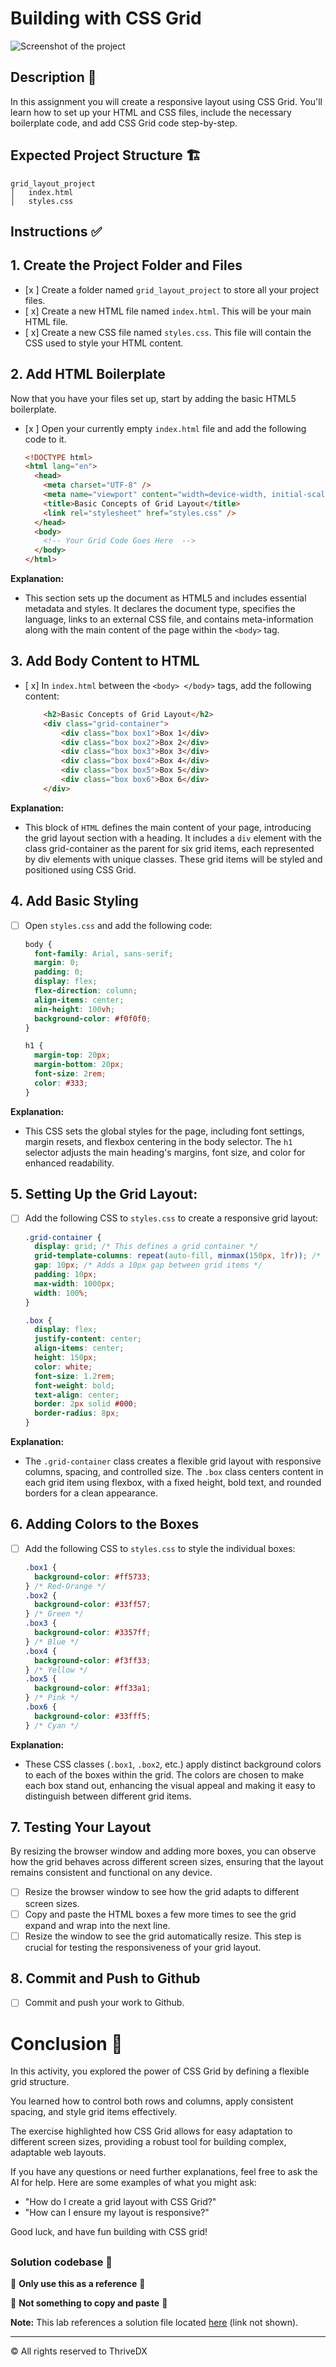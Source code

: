  # Building with CSS Grid

![Screenshot of the project](assets/images/example.png)

## Description 📄
In this assignment you will create a responsive layout using CSS Grid. You'll learn how to set up your HTML and CSS files, include the necessary boilerplate code, and add CSS Grid code step-by-step.

## Expected Project Structure 🏗️

```plaintext
grid_layout_project
│   index.html
│   styles.css
```

## Instructions ✅

## 1. **Create the Project Folder and Files**
- [x ] Create a folder named `grid_layout_project` to store all your project files.
- [ x] Create a new HTML file named `index.html`. This will be your main HTML file.
- [ x] Create a new CSS file named `styles.css`. This file will contain the CSS used to style your HTML content.

## 2. **Add HTML Boilerplate**
Now that you have your files set up, start by adding the basic HTML5 boilerplate.

- [x ] Open your currently empty `index.html` file and add the following code to it.

   ```html
   <!DOCTYPE html>
   <html lang="en">
     <head>
       <meta charset="UTF-8" />
       <meta name="viewport" content="width=device-width, initial-scale=1.0" />
       <title>Basic Concepts of Grid Layout</title>
       <link rel="stylesheet" href="styles.css" />
     </head>
     <body>
       <!-- Your Grid Code Goes Here  -->
     </body>
   </html>
   ```

**Explanation:** 
- This section sets up the document as HTML5 and includes essential metadata and styles. It declares the document type, specifies the language, links to an external CSS file, and contains meta-information along with the main content of the page within the `<body>` tag.

## 3. **Add Body Content to HTML**

- [ x] In `index.html` between the `<body> </body>` tags, add the following content:

   ```html
       <h2>Basic Concepts of Grid Layout</h2>
       <div class="grid-container">
           <div class="box box1">Box 1</div>
           <div class="box box2">Box 2</div>
           <div class="box box3">Box 3</div>
           <div class="box box4">Box 4</div>
           <div class="box box5">Box 5</div>
           <div class="box box6">Box 6</div>
       </div>
   ```

**Explanation:** 
-  This block of `HTML` defines the main content of your page, introducing the grid layout section with a heading. 
It includes a `div` element with the class grid-container as the parent for six grid items, each represented by div elements with unique classes.
These grid items will be styled and positioned using CSS Grid.

## 4. **Add Basic Styling**

- [ ] Open `styles.css` and add the following code:

   ```css
   body {
     font-family: Arial, sans-serif;
     margin: 0;
     padding: 0;
     display: flex;
     flex-direction: column;
     align-items: center;
     min-height: 100vh;
     background-color: #f0f0f0;
   }

   h1 {
     margin-top: 20px;
     margin-bottom: 20px;
     font-size: 2rem;
     color: #333;
   }
   ```

**Explanation:** 

- This CSS sets the global styles for the page, including font settings, margin resets, and flexbox centering in the body selector. The `h1` selector adjusts the main heading's margins, font size, and color for enhanced readability.

## 5. **Setting Up the Grid Layout:**

- [ ] Add the following CSS to `styles.css` to create a responsive grid layout:

   ```css
   .grid-container {
     display: grid; /* This defines a grid container */
     grid-template-columns: repeat(auto-fill, minmax(150px, 1fr)); /* Creates responsive columns that fit the available space */
     gap: 10px; /* Adds a 10px gap between grid items */
     padding: 10px;
     max-width: 1000px;
     width: 100%;
   }

   .box {
     display: flex;
     justify-content: center;
     align-items: center;
     height: 150px;
     color: white;
     font-size: 1.2rem;
     font-weight: bold;
     text-align: center;
     border: 2px solid #000;
     border-radius: 8px;
   }
   ```

**Explanation:**
- The `.grid-container` class creates a flexible grid layout with responsive columns, spacing, and controlled size. The `.box` class centers content in each grid item using flexbox, with a fixed height, bold text, and rounded borders for a clean appearance.

## 6. **Adding Colors to the Boxes**

- [ ] Add the following CSS to `styles.css` to style the individual boxes:

   ```css
   .box1 {
     background-color: #ff5733;
   } /* Red-Orange */
   .box2 {
     background-color: #33ff57;
   } /* Green */
   .box3 {
     background-color: #3357ff;
   } /* Blue */
   .box4 {
     background-color: #f3ff33;
   } /* Yellow */
   .box5 {
     background-color: #ff33a1;
   } /* Pink */
   .box6 {
     background-color: #33fff5;
   } /* Cyan */
   ```

**Explanation:**

- These CSS classes (`.box1`, `.box2`, etc.) apply distinct background colors to each of the boxes within the grid. The colors are chosen to make each box stand out, enhancing the visual appeal and making it easy to distinguish between different grid items.

## 7. **Testing Your Layout**
By resizing the browser window and adding more boxes, you can observe how the grid behaves across different screen sizes, ensuring that the layout remains consistent and functional on any device.

- [ ] Resize the browser window to see how the grid adapts to different screen sizes.
- [ ] Copy and paste the HTML boxes a few more times to see the grid expand and wrap into the next line.
- [ ] Resize the window to see the grid automatically resize. This step is crucial for testing the responsiveness of your grid layout.

## 8. **Commit and Push to Github**
- [ ] Commit and push your work to Github.

# Conclusion 📄

In this activity, you explored the power of CSS Grid by defining a flexible grid structure.

You learned how to control both rows and columns, apply consistent spacing, and style grid items effectively.

The exercise highlighted how CSS Grid allows for easy adaptation to different screen sizes, providing a robust tool for building complex, adaptable web layouts.

If you have any questions or need further explanations, feel free to ask the AI for help. Here are some examples of what you might ask:

- "How do I create a grid layout with CSS Grid?"
- "How can I ensure my layout is responsive?"

Good luck, and have fun building with CSS grid!

##

### Solution codebase 👀
🛑 **Only use this as a reference** 🛑

💾 **Not something to copy and paste** 💾

**Note:**  This lab references a solution file located [here](https://github.com/HackerUSA-CE/aisd-wde-5-building-with-css-grid/tree/solution) (link not shown).

---

© All rights reserved to ThriveDX

